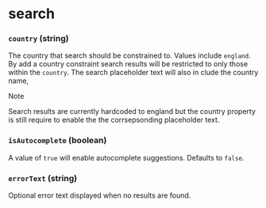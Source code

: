 # search

### `country` (**string**)

The country that search should be constrained to. Values include `england`. By add a country constraint search results will be restricted to only those within the `country`. The search placeholder text will also in clude the country name,

> [!NOTE]
> Search results are currently hardcoded to england but the country property is still require to enable the the corrsepsonding placeholder text.

### `isAutocomplete` (**boolean**)

A value of `true` will enable autocomplete suggestions. Defaults to `false`.

### `errorText` (**string**)

Optional error text displayed when no results are found.
